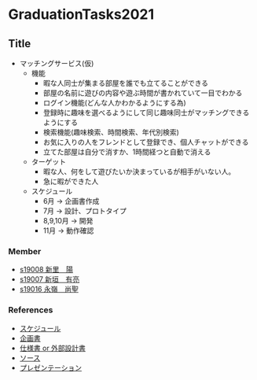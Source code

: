 # GraduationTasks2021

## Title
- マッチングサービス(仮)
    - 機能
        - 暇な人同士が集まる部屋を誰でも立てることができる
        - 部屋の名前に遊びの内容や遊ぶ時間が書かれていて一目でわかる
        - ログイン機能(どんな人かわかるようにする為)
        - 登録時に趣味を選べるようにして同じ趣味同士がマッチングできるようにする
        - 検索機能(趣味検索、時間検索、年代別検索)
        - お気に入りの人をフレンドとして登録でき、個人チャットができる
        - 立てた部屋は自分で消すか、1時間経つと自動で消える
    - ターゲット
        - 暇な人、何をして遊びたいか決まっているが相手がいない人。
        - 急に暇ができた人
    - スケジュール
        - 6月 -> 企画書作成
        - 7月 -> 設計、プロトタイプ
        - 8,9,10月 -> 開発
        - 11月 -> 動作確認
### Member

- [s19008 新里　陽](https://github.com/s19008/GraduationTasks)
- [s19007 新垣　有亮](https://github.com/s19007/GraduationTasks)
- [s19016 永嶺　尚聖](https://github.com/s19016/GraduationTasks)

### References

- [スケジュール](リンク)
- [企画書](リスク)
- [仕様書 or 外部設計書](リンク)
- [ソース](リンク)
- [プレゼンテーション](リンク)